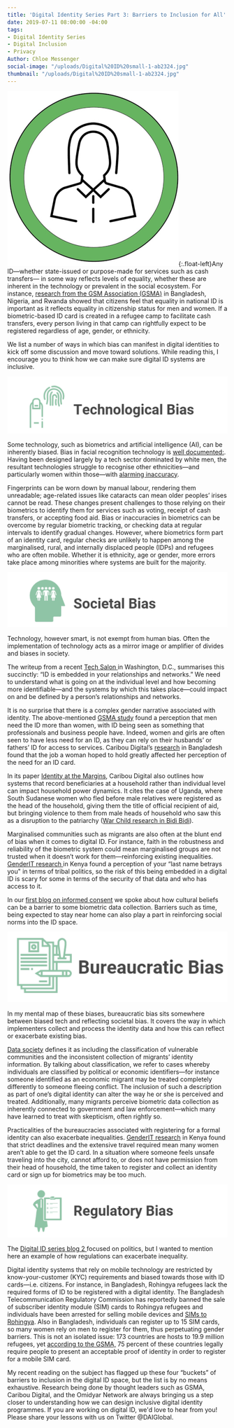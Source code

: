 ```yaml
---
title: 'Digital Identity Series Part 3: Barriers to Inclusion for All'
date: 2019-07-11 08:00:00 -04:00
tags:
- Digital Identity Series
- Digital Inclusion
- Privacy
Author: Chloe Messenger
social-image: "/uploads/Digital%20ID%20small-1-ab2324.jpg"
thumbnail: "/uploads/Digital%20ID%20small-1-ab2324.jpg"
---
```


![Digital ID small-1-97efcb.jpg](/uploads/Digital%20ID%20small-1-97efcb.jpg){:.float-left}Any ID—whether state-issued or purpose-made for services such as cash transfers— in some way reflects levels of equality, whether these are inherent in the technology or prevalent in the social ecosystem. For instance, [research from the GSM Association (GSMA)](https://www.gsma.com/mobilefordevelopment/wp-content/uploads/2019/05/Digital-identity-opportunities-for-women-Insights-from-Nigeria-Bangladesh-and-Rwanda-Web.pdf) in Bangladesh, Nigeria, and Rwanda showed that citizens feel that equality in national ID is important as it reflects equality in citizenship status for men and women. If a biometric-based ID card is created in a refugee camp to facilitate cash transfers, every person living in that camp can rightfully expect to be registered regardless of age, gender, or ethnicity.

We list a number of ways in which bias can manifest in digital identities to kick off some discussion and move toward solutions. While reading this, I encourage you to think how we can make sure digital ID systems are inclusive. 

<!--more-->

![tech1.jpg](/uploads/tech1.jpg)

Some technology, such as biometrics and artificial intelligence (AI), can be inherently biased. Bias in facial recognition technology is [well documented:](https://www.media.mit.edu/articles/facial-recognition-software-is-biased-towards-white-men-researcher-finds/). Having been designed largely by a tech sector dominated by white men, the resultant technologies struggle to recognise other ethnicities—and particularly women within those—with [alarming inaccuracy](https://www.theverge.com/2019/1/25/18197137/amazon-rekognition-facial-recognition-bias-race-gender).

Fingerprints can be worn down by manual labour, rendering them unreadable; age-related issues like cataracts can mean older peoples’ irises cannot be read. These changes present challenges to those relying on their biometrics to identify them for services such as voting, receipt of cash transfers, or accepting food aid. Bias or inaccuracies in biometrics can be overcome by regular biometric tracking, or checking data at regular intervals to identify gradual changes. However, where biometrics form part of an identity card, regular checks are unlikely to happen among the marginalised, rural, and internally displaced people (IDPs) and refugees who are often mobile. Whether it is ethnicity, age or gender, more errors take place among minorities where systems are built for the majority.

![soc3.jpg](/uploads/soc3.jpg)

Technology, however smart, is not exempt from human bias. Often the implementation of technology acts as a mirror image or amplifier of divides and biases in society.

The writeup from a recent [Tech Salon ](http://technologysalon.org/how-we-can-control-our-digital-identities/?utm_source=dlvr.it&utm_medium=twitter)in Washington, D.C., summarises this succinctly: “ID is embedded in your relationships and networks.” We need to understand what is going on at the individual level and how becoming more identifiable—and the systems by which this takes place—could impact on and be defined by a person’s relationships and networks.

It is no surprise that there is a complex gender narrative associated with identity. The above-mentioned [GSMA study](https://www.gsma.com/mobilefordevelopment/wp-content/uploads/2019/05/Digital-identity-opportunities-for-women-Insights-from-Nigeria-Bangladesh-and-Rwanda-Web.pdf) found a perception that men need the ID more than women, with ID being seen as something that professionals and business people have. Indeed, women and girls are often seen to have less need for an ID, as they can rely on their husbands’ or fathers’ ID for access to services. Caribou Digital’s [research](https://medium.com/caribou-digital/when-id-works-for-women-initial-findings-from-bangladesh-56898724f792) in Bangladesh found that the job a woman hoped to hold greatly affected her perception of the need for an ID card.

In its paper [Identity at the Margins](https://assets.publishing.service.gov.uk/media/5cecedd6ed915d2475aca8c5/Identity-At-The-Margins-Identification-Systems-for-Refugees.pdf), Caribou Digital also outlines how systems that record beneficiaries at a household rather than individual level can impact household power dynamics. It cites the case of Uganda, where South Sudanese women who fled before male relatives were registered as the head of the household, giving them the title of official recipient of aid, but bringing violence to them from male heads of household who saw this as a disruption to the patriarchy ([War Child research in Bidi Bidi](https://assets.publishing.service.gov.uk/media/5cecedd6ed915d2475aca8c5/Identity-At-The-Margins-Identification-Systems-for-Refugees.pdf)).

Marginalised communities such as migrants are also often at the blunt end of bias when it comes to digital ID. For instance, faith in the robustness and reliability of the biometric system could mean marginalised groups are not trusted when it doesn’t work for them—reinforcing existing inequalities. [GenderIT research ](https://www.genderit.org/feminist-talk/what-lies-behind-fears-digital-identity-experience-huduma-number-kenya) in Kenya found a perception of your “last name betrays you" in terms of tribal politics, so the risk of this being embedded in a digital ID is scary for some in terms of the security of that data and who has access to it.

In our [first blog on informed consent](https://dai-global-digital.com/digital-identity-series-part-1-digital-identity-and-informed-consent.html?utm_source=related-box) we spoke about how cultural beliefs can be a barrier to some biometric data collection. Barriers such as time, being expected to stay near home can also play a part in reinforcing social norms into the ID space.

![burea4.jpg](/uploads/burea4.jpg)

In my mental map of these biases, bureaucratic bias sits somewhere between biased tech and reflecting societal bias. It covers the way in which implementers collect and process the identity data and how this can reflect or exacerbate existing bias.

[Data society](https://datasociety.net/wp-content/uploads/2019/04/DataSociety_DigitalIdentity.pdf) defines it as including the classification of vulnerable communities and the inconsistent collection of migrants’ identity information. By talking about classification, we refer to cases whereby individuals are classified by political or economic identifiers—for instance someone identified as an economic migrant may be treated completely differently to someone fleeing conflict. The inclusion of such a description as part of one’s digital identity can alter the way he or she is perceived and treated. Additionally, many migrants perceive biometric data collection as inherently connected to government and law enforcement—which many have learned to treat with skepticism, often rightly so.

Practicalities of the bureaucracies associated with registering for a formal identity can also exacerbate inequalities. [GenderIT research](https://www.genderit.org/feminist-talk/what-lies-behind-fears-digital-identity-experience-huduma-number-kenya) in Kenya found that strict deadlines and the extensive travel required mean many women aren’t able to get the ID card. In a situation where someone feels unsafe traveling into the city, cannot afford to, or does not have permission from their head of household, the time taken to register and collect an identity card or sign up for biometrics may be too much.

![reg3.jpg](/uploads/reg3.jpg)

The [Digital ID series blog 2 ](https://dai-global-digital.com/digital-identity-series-part-2-digital-identity-and-politics.html?utm_source=related-box) focused on politics, but I wanted to mention here an example of how regulations can exacerbate inequality.

Digital identity systems that rely on mobile technology are restricted by know-your-customer (KYC) requirements and biased towards those with ID cards—i.e. citizens. For instance, in Bangladesh, Rohingya refugees lack the required forms of ID to be registered with a digital identity. The Bangladesh Telecommunication Regulatory Commission has reportedly banned the sale of subscriber identity module (SIM) cards to Rohingya refugees and individuals have been arrested for selling mobile devices and [SIMs to Rohingya](https://www.unhcr.org/innovation/displaced-and-disconnected/).   Also in Bangladesh, individuals can register up to 15 SIM cards, so many women rely on men to register for them, thus perpetuating gender barriers. This is not an isolated issue: 173 countries are hosts to 19.9 million refugees, yet [according to the GSMA,](https://www.gsma.com/mobilefordevelopment/blog/access-to-mobile-services-and-proof-of-identity-2019-assessing-the-impact-on-digital-and-financial-inclusion/) 75 percent of these countries legally require people to present an acceptable proof of identity in order to register for a mobile SIM card.

My recent reading on the subject has flagged up these four “buckets” of barriers to inclusion in the digital ID space, but the list is by no means exhaustive. Research being done by thought leaders such as GSMA, Caribou Digital, and the Omidyar Network are always bringing us a step closer to understanding how we can design inclusive digital identity programmes. If you are working on digital ID, we'd love to hear from you! Please share your lessons with us on Twitter @DAIGlobal.